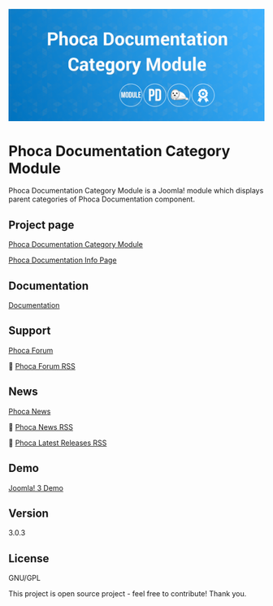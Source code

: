 



![Phoca Documentation Category Module](https://github.com/PhocaCz/PhocaDocumentationCategoryModule/blob/master/mod_phocadocumentation_category.png)

# Phoca Documentation Category Module



Phoca Documentation Category Module is a Joomla! module which displays parent categories of Phoca Documentation component.



## Project page

[Phoca Documentation Category Module](https://www.phoca.cz/phoca-documentation-category-module)

[Phoca Documentation Info Page](https://www.phoca.cz/project/phocadocumentation-joomla-download)



## Documentation

[Documentation](https://www.phoca.cz/documentation/category/110-phoca-documentation-category-module)



## Support

[Phoca Forum](https://www.phoca.cz/forum)

:bell: [Phoca Forum RSS](https://www.phoca.cz/forum/app.php/feed)



## News

[Phoca News](https://www.phoca.cz/news)

:bell: [Phoca News RSS](https://www.phoca.cz/news?format=feed&type=rss)

:bell: [Phoca Latest Releases RSS](https://www.phoca.cz/download/feed/111?format=feed&type=rss)



## Demo

[Joomla! 3 Demo](https://www.phoca.cz/documentation)



## Version

3.0.3



## License

GNU/GPL



This project is open source project - feel free to contribute! Thank you.
